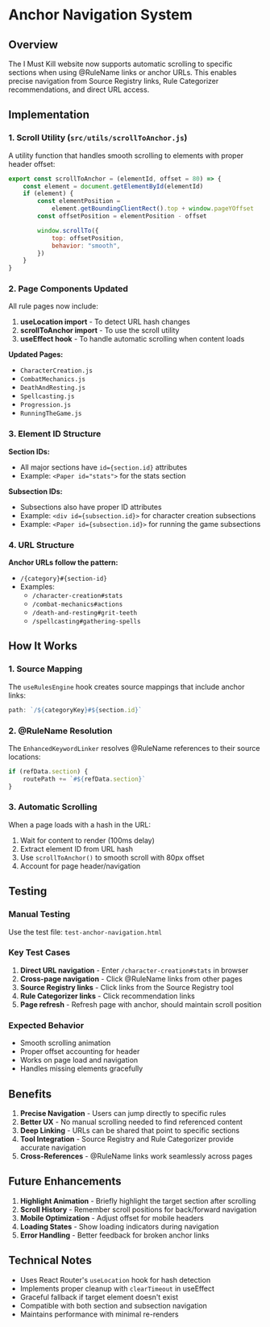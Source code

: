 # Anchor Navigation System

## Overview

The I Must Kill website now supports automatic scrolling to specific sections when using @RuleName links or anchor URLs. This enables precise navigation from Source Registry links, Rule Categorizer recommendations, and direct URL access.

## Implementation

### 1. Scroll Utility (`src/utils/scrollToAnchor.js`)

A utility function that handles smooth scrolling to elements with proper header offset:

```javascript
export const scrollToAnchor = (elementId, offset = 80) => {
    const element = document.getElementById(elementId)
    if (element) {
        const elementPosition =
            element.getBoundingClientRect().top + window.pageYOffset
        const offsetPosition = elementPosition - offset

        window.scrollTo({
            top: offsetPosition,
            behavior: "smooth",
        })
    }
}
```

### 2. Page Components Updated

All rule pages now include:

1. **useLocation import** - To detect URL hash changes
2. **scrollToAnchor import** - To use the scroll utility
3. **useEffect hook** - To handle automatic scrolling when content loads

**Updated Pages:**

-   `CharacterCreation.js`
-   `CombatMechanics.js`
-   `DeathAndResting.js`
-   `Spellcasting.js`
-   `Progression.js`
-   `RunningTheGame.js`

### 3. Element ID Structure

**Section IDs:**

-   All major sections have `id={section.id}` attributes
-   Example: `<Paper id="stats">` for the stats section

**Subsection IDs:**

-   Subsections also have proper ID attributes
-   Example: `<div id={subsection.id}>` for character creation subsections
-   Example: `<Paper id={subsection.id}>` for running the game subsections

### 4. URL Structure

**Anchor URLs follow the pattern:**

-   `/{category}#{section-id}`
-   Examples:
    -   `/character-creation#stats`
    -   `/combat-mechanics#actions`
    -   `/death-and-resting#grit-teeth`
    -   `/spellcasting#gathering-spells`

## How It Works

### 1. Source Mapping

The `useRulesEngine` hook creates source mappings that include anchor links:

```javascript
path: `/${categoryKey}#${section.id}`
```

### 2. @RuleName Resolution

The `EnhancedKeywordLinker` resolves @RuleName references to their source locations:

```javascript
if (refData.section) {
    routePath += `#${refData.section}`
}
```

### 3. Automatic Scrolling

When a page loads with a hash in the URL:

1. Wait for content to render (100ms delay)
2. Extract element ID from URL hash
3. Use `scrollToAnchor()` to smooth scroll with 80px offset
4. Account for page header/navigation

## Testing

### Manual Testing

Use the test file: `test-anchor-navigation.html`

### Key Test Cases

1. **Direct URL navigation** - Enter `/character-creation#stats` in browser
2. **Cross-page navigation** - Click @RuleName links from other pages
3. **Source Registry links** - Click links from the Source Registry tool
4. **Rule Categorizer links** - Click recommendation links
5. **Page refresh** - Refresh page with anchor, should maintain scroll position

### Expected Behavior

-   Smooth scrolling animation
-   Proper offset accounting for header
-   Works on page load and navigation
-   Handles missing elements gracefully

## Benefits

1. **Precise Navigation** - Users can jump directly to specific rules
2. **Better UX** - No manual scrolling needed to find referenced content
3. **Deep Linking** - URLs can be shared that point to specific sections
4. **Tool Integration** - Source Registry and Rule Categorizer provide accurate navigation
5. **Cross-References** - @RuleName links work seamlessly across pages

## Future Enhancements

1. **Highlight Animation** - Briefly highlight the target section after scrolling
2. **Scroll History** - Remember scroll positions for back/forward navigation
3. **Mobile Optimization** - Adjust offset for mobile headers
4. **Loading States** - Show loading indicators during navigation
5. **Error Handling** - Better feedback for broken anchor links

## Technical Notes

-   Uses React Router's `useLocation` hook for hash detection
-   Implements proper cleanup with `clearTimeout` in useEffect
-   Graceful fallback if target element doesn't exist
-   Compatible with both section and subsection navigation
-   Maintains performance with minimal re-renders
